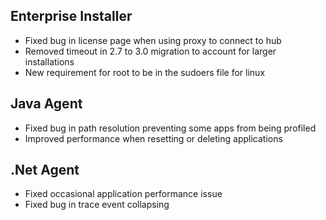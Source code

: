 <!--
title: "Contrast 3.0.3 Release Notes, August 6, 2014"
description: "Contrast 3.0.3 Release Notes, August 6, 2014"
-->

## Enterprise Installer
* Fixed bug in license page when using proxy to connect to hub
* Removed timeout in 2.7 to 3.0 migration to account for larger installations
* New requirement for root to be in the sudoers file for linux

## Java Agent
* Fixed bug in path resolution preventing some apps from being profiled
* Improved performance when resetting or deleting applications

## .Net Agent
* Fixed occasional application performance issue
* Fixed bug in trace event collapsing 
